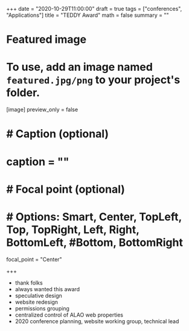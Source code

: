 +++
date = "2020-10-29T11:00:00"
draft = true
tags = ["conferences", "Applications"]
title = "TEDDY Award"
math = false
summary = ""

# Featured image
# To use, add an image named `featured.jpg/png` to your project's folder.
[image]
   preview_only = false
#  # Caption (optional)
#  caption = ""
#
#  # Focal point (optional)
#  # Options: Smart, Center, TopLeft, Top, TopRight, Left, Right, BottomLeft, #Bottom, BottomRight
   focal_point = "Center"

+++

- thank folks
- always wanted this award
- speculative design
- website redesign
- permissions grouping
- centralized control of ALAO web properties
- 2020 conference planning, website working group, technical lead

